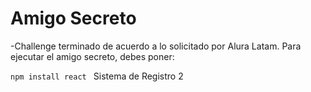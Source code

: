 <h1> Amigo Secreto</h1>
-Challenge terminado de acuerdo a lo solicitado por Alura Latam.
Para ejecutar el amigo secreto, debes poner:

```npm install react ```
Sistema de Registro 2
